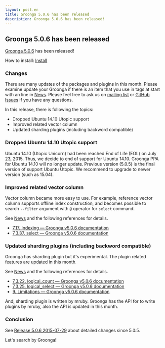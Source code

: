 ```yaml
---
layout: post.en
title: Groonga 5.0.6 has been released
description: Groonga 5.0.6 has been released!
---
```


## Groonga 5.0.6 has been released

[Groonga 5.0.6](/docs/news.html#release-5-0-6) has been released!

How to install: [Install](/docs/install.html)

### Changes

There are many updates of the packages and plugins in this month.
Please examine update your Groonga if there is an item that you use in tags at start with an line in [News](/docs/news.html#release-5-0-6).
Please feel free to ask us on [mailing list](https://lists.sourceforge.net/lists/listinfo/groonga-talk) or [GitHub Issues](https://github.com/groonga/groonga/issues) if you have any questions.

In this release, there is following the topics:

* Dropped Ubuntu 14.10 Utopic support
* Improved related vector column
* Updated sharding plugins (including backword compatible)

### Dropped Ubuntu 14.10 Utopic support

Ubuntu 14.10 (Utopic Unicorn) had been reached End of Life (EOL) on July 23, 2015. Thus, we decide to end of support for Ubuntu 14.10.
Groonga PPA for Ubuntu 14.10 will no longer update. Previous version (5.0.5) is the final version of support Ubuntu Utopic.
We recommend to upgrade to newer version (such as 15.04).

### Improved related vector column

Vector column became more easy to use.
For example, reference vector column supports offline index construction, and becomes possible to search ``--filter`` argument with ``@`` operator for ``select`` command.

See [News](/docs/news.html#release-5-0-6) and the following references for details.

* [7.17. Indexing — Groonga v5.0.6 documentation](http://groonga.org/docs/reference/indexing.html)
* [7.3.37. select — Groonga v5.0.6 documentation](http://groonga.org/docs/reference/commands/select.html)

### Updated sharding plugins (including backword compatible)

Groonga has sharding plugin but it's experimental.
The plugin related features are updated in this month.

See [News](/docs/news.html#release-5-0-6) and the following references for details.

* [7.3.22. logical_count — Groonga v5.0.6 documentation](http://groonga.org/docs/reference/commands/logical_count.html)
* [7.3.25. logical_select — Groonga v5.0.6 documentation](http://groonga.org/docs/reference/commands/logical_select.html)
* [9. Limitations — Groonga v5.0.6 documentation](http://groonga.org/docs/limitations.html)

And, sharding plugin is written by mruby.
Groonga has the API for to write plugins by mruby, also the API is updated in this month.

### Conclusion

See [Release 5.0.6 2015-07-29](/docs/news.html#release-5-0-6) about detailed changes since 5.0.5.

Let's search by Groonga!
